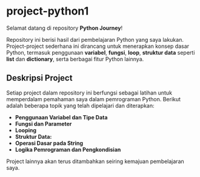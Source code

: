 # project-python1


Selamat datang di repository **Python Journey**!

Repository ini berisi hasil dari pembelajaran Python yang saya lakukan. Project-project sederhana ini dirancang untuk menerapkan konsep dasar Python, termasuk penggunaan **variabel**, **fungsi**, **loop**, **struktur data** seperti **list** dan **dictionary**, serta berbagai fitur Python lainnya.

## Deskripsi Project

Setiap project dalam repository ini berfungsi sebagai latihan untuk memperdalam pemahaman saya dalam pemrograman Python. Berikut adalah beberapa topik yang telah dipelajari dan diterapkan:

- **Penggunaan Variabel dan Tipe Data**
- **Fungsi dan Parameter**
- **Looping**
- **Struktur Data:**
- **Operasi Dasar pada String**
- **Logika Pemrograman dan Pengkondisian**

Project lainnya akan terus ditambahkan seiring kemajuan pembelajaran saya.
